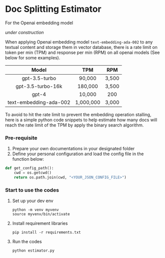 # Doc Splitting Estimator 
For the Openai embedding model

_under construction_

When applying Openai embedding model `text-embedding-ada-002` to any textual content and storage them in vector database, there is a rate limit on token per min (TPM) and response per min (RPM) on all openai models (See below for some examples). 

|Model|TPM|RPM|
|:---:|:--:|:--:|
|gpt-3.5-turbo|90,000|3,500|
|gpt-3.5-turbo-16k|180,000|3,500|
|gpt-4|10,000|200|
|text-embedding-ada-002|1,000,000|3,000|

To avoid to hit the rate limit to prevent the embedding operation stalling, here is a simple python code snippets to help estimate how many docs will reach the rate limit of the TPM by apply the binary search algorithm.

### Pre-requisite
1. Prepare your own documentations in your designated folder
2. Define your personal configuration and load the config file in the function below:
```python
def get_config_path():
    cwd = os.getcwd()
    return os.path.join(cwd, "<YOUR_JSON_CONFIG_FILE>")
```

### Start to use the codes
1. Set up your dev env
   ```shell
   python -m venv myvenv
   source myvenv/bin/activate
   ```
2. Install requirement libraries 
    ```shell
    pip install -r requirements.txt
    ```
3. Run the codes
   ```shell
   python estimator.py
   ```


